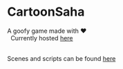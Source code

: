 # CartoonSaha
  A goofy game made with :heart: <br>
  &nbsp;&nbsp;Currently hosted [here](https://samarthi.github.io)

  <br>Scenes and scripts can be found [here](https://github.com/Samarthi/CartoonSaha) 

